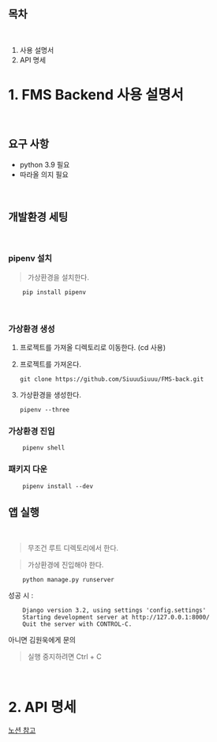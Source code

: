 ## 목차

<br>

1. 사용 설명서
2. API 명세

# 1. FMS Backend 사용 설명서

<br>

## 요구 사항

-   python 3.9 필요
-   따라올 의지 필요

<br>

## 개발환경 세팅

<br>

### pipenv 설치

> 가상환경을 설치한다.

        pip install pipenv

<br>

### 가상환경 생성

1.  프로젝트를 가져올 디렉토리로 이동한다. (cd 사용)
2.  프로젝트를 가져온다.

        git clone https://github.com/SiuuuSiuuu/FMS-back.git

3.  가상환경을 생성한다.

        pipenv --three

### 가상환경 진입

        pipenv shell

### 패키지 다운

        pipenv install --dev

## 앱 실행

<br>

> 무조건 루트 디렉토리에서 한다.

> 가상환경에 진입해야 한다.

        python manage.py runserver

성공 시 :

        Django version 3.2, using settings 'config.settings'
        Starting development server at http://127.0.0.1:8000/
        Quit the server with CONTROL-C.

아니면 김원욱에게 문의

> 실행 중지하려면 Ctrl + C

<br>

# 2. API 명세

[노션 참고](https://one-only.notion.site/FMS-Backend-1633781051cf40a4ae0e51d7234f9a40)
